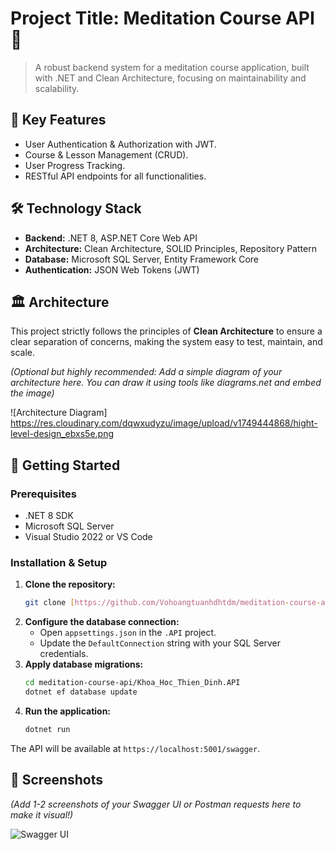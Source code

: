 # Project Title: Meditation Course API 🧘

> A robust backend system for a meditation course application, built with .NET and Clean Architecture, focusing on maintainability and scalability.

## 🌟 Key Features

* User Authentication & Authorization with JWT.
* Course & Lesson Management (CRUD).
* User Progress Tracking.
* RESTful API endpoints for all functionalities.

## 🛠️ Technology Stack

* **Backend:** .NET 8, ASP.NET Core Web API
* **Architecture:** Clean Architecture, SOLID Principles, Repository Pattern
* **Database:** Microsoft SQL Server, Entity Framework Core
* **Authentication:** JSON Web Tokens (JWT)

## 🏛️ Architecture

This project strictly follows the principles of **Clean Architecture** to ensure a clear separation of concerns, making the system easy to test, maintain, and scale.

*(Optional but highly recommended: Add a simple diagram of your architecture here. You can draw it using tools like diagrams.net and embed the image)*

![Architecture Diagram] https://res.cloudinary.com/dqwxudyzu/image/upload/v1749444868/hight-level-design_ebxs5e.png

## 🚀 Getting Started

### Prerequisites

* .NET 8 SDK
* Microsoft SQL Server
* Visual Studio 2022 or VS Code

### Installation & Setup

1.  **Clone the repository:**
    ```sh
    git clone [https://github.com/Vohoangtuanhdhtdm/meditation-course-api.git](https://github.com/Vohoangtuanhdhtdm/meditation-course-api.git)
    ```
2.  **Configure the database connection:**
    * Open `appsettings.json` in the `.API` project.
    * Update the `DefaultConnection` string with your SQL Server credentials.
3.  **Apply database migrations:**
    ```sh
    cd meditation-course-api/Khoa_Hoc_Thien_Dinh.API
    dotnet ef database update
    ```
4.  **Run the application:**
    ```sh
    dotnet run
    ```
The API will be available at `https://localhost:5001/swagger`.

## 📸 Screenshots

*(Add 1-2 screenshots of your Swagger UI or Postman requests here to make it visual!)*

![Swagger UI](link_to_your_swagger_screenshot.png)
